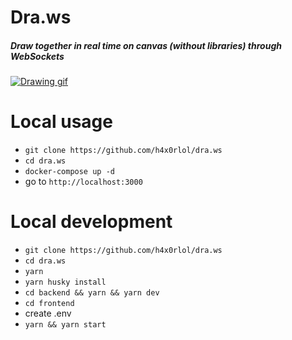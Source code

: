 # Dra.ws

##### Draw together in real time on canvas (without libraries) through WebSockets

[![Drawing gif](https://i.imgur.com/5tagBVf.gif "Drawing gif")](https://i.imgur.com/5tagBVf.gif "Drawing gif")

# Local usage

- `git clone https://github.com/h4x0rlol/dra.ws`
- `cd dra.ws`
- `docker-compose up -d`
- go to `http://localhost:3000`

# Local development

- `git clone https://github.com/h4x0rlol/dra.ws`
- `cd dra.ws`
- `yarn`
- `yarn husky install`
- `cd backend && yarn && yarn dev`
- `cd frontend`
- create .env
- `yarn && yarn start`
